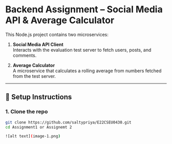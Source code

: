 # Backend Assignment – Social Media API & Average Calculator

This Node.js project contains two microservices:

1. **Social Media API Client**  
   Interacts with the evaluation test server to fetch users, posts, and comments.

2. **Average Calculator**  
   A microservice that calculates a rolling average from numbers fetched from the test server.

---

## 🚀 Setup Instructions

### 1. Clone the repo

```bash
git clone https://github.com/saltypriya/E22CSEU0430.git
cd Assignment1 or Assignemt 2

![alt text](image-1.png)